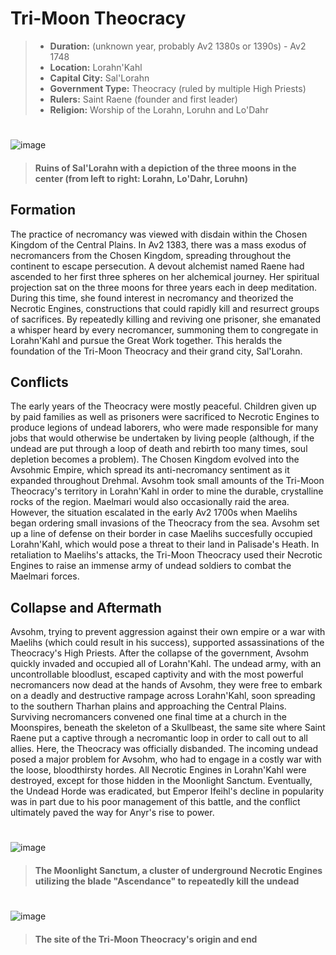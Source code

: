 # Tri-Moon Theocracy
> - **Duration:** (unknown year, probably Av2 1380s or 1390s) - Av2 1748
> - **Location:** Lorahn'Kahl
> - **Capital City:** Sal'Lorahn
> - **Government Type:** Theocracy (ruled by multiple High Priests)
> - **Rulers:** Saint Raene (founder and first leader)
> - **Religion:** Worship of the Lorahn, Loruhn and Lo'Dahr
#
![image](https://github.com/user-attachments/assets/875748b8-7fca-481a-8ab6-7d20b3a90768)
> #### Ruins of Sal'Lorahn with a depiction of the three moons in the center (from left to right: Lorahn, Lo'Dahr, Loruhn)

## Formation
The practice of necromancy was viewed with disdain within the Chosen Kingdom of the Central Plains. In Av2 1383, there was a mass exodus of necromancers from the Chosen Kingdom, spreading throughout the continent to escape persecution. A devout alchemist named Raene had ascended to her first three spheres on her alchemical journey. Her spiritual projection sat on the three moons for three years each in deep meditation. During this time, she found interest in necromancy and theorized the Necrotic Engines, constructions that could rapidly kill and resurrect groups of sacrifices. By repeatedly killing and reviving one prisoner, she emanated a whisper heard by every necromancer, summoning them to congregate in Lorahn'Kahl and pursue the Great Work together. This heralds the foundation of the Tri-Moon Theocracy and their grand city, Sal'Lorahn.

## Conflicts
The early years of the Theocracy were mostly peaceful. Children given up by paid families as well as prisoners were sacrificed to Necrotic Engines to produce legions of undead laborers, who were made responsible for many jobs that would otherwise be undertaken by living people (although, if the undead are put through a loop of death and rebirth too many times, soul depletion becomes a problem). The Chosen Kingdom evolved into the Avsohmic Empire, which spread its anti-necromancy sentiment as it expanded throughout Drehmal. Avsohm took small amounts of the Tri-Moon Theocracy's territory in Lorahn'Kahl in order to mine the durable, crystalline rocks of the region. Maelmari would also occasionally raid the area. However, the situation escalated in the early Av2 1700s when Maelihs began ordering small invasions of the Theocracy from the sea. Avsohm set up a line of defense on their border in case Maelihs succesfully occupied Lorahn'Kahl, which would pose a threat to their land in Palisade's Heath. In retaliation to Maelihs's attacks, the Tri-Moon Theocracy used their Necrotic Engines to raise an immense army of undead soldiers to combat the Maelmari forces.

## Collapse and Aftermath
Avsohm, trying to prevent aggression against their own empire or a war with Maelihs (which could result in his success), supported assassinations of the Theocracy's High Priests. After the collapse of the government, Avsohm quickly invaded and occupied all of Lorahn'Kahl. The undead army, with an uncontrollable bloodlust, escaped captivity and with the most powerful necromancers now dead at the hands of Avsohm, they were free to embark on a deadly and destructive rampage across Lorahn'Kahl, soon spreading to the southern Tharhan plains and approaching the Central Plains. Surviving necromancers convened one final time at a church in the Moonspires, beneath the skeleton of a Skullbeast, the same site where Saint Raene put a captive through a necromantic loop in order to call out to all allies. Here, the Theocracy was officially disbanded. The incoming undead posed a major problem for Avsohm, who had to engage in a costly war with the loose, bloodthirsty hordes. All Necrotic Engines in Lorahn'Kahl were destroyed, except for those hidden in the Moonlight Sanctum. Eventually, the Undead Horde was eradicated, but Emperor Ifeihl's decline in popularity was in part due to his poor management of this battle, and the conflict ultimately paved the way for Anyr's rise to power.
#
![image](https://github.com/user-attachments/assets/34157348-f135-4686-945d-dcb54ab51278)
> #### The Moonlight Sanctum, a cluster of underground Necrotic Engines utilizing the blade "Ascendance" to repeatedly kill the undead
#
![image](https://github.com/user-attachments/assets/96e8ff14-d9b7-4e72-8928-659cbe7da368)
> #### The site of the Tri-Moon Theocracy's origin and end

